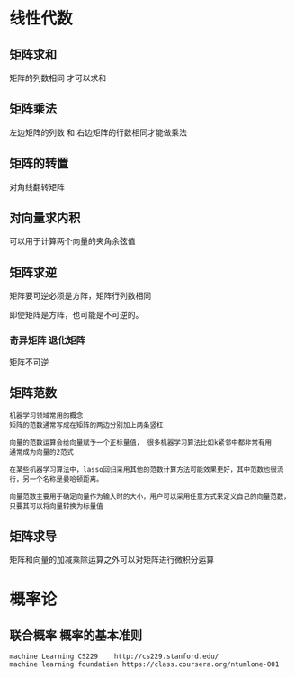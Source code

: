 # 线性代数

## 矩阵求和

矩阵的列数相同 才可以求和
## 矩阵乘法

左边矩阵的列数 和 右边矩阵的行数相同才能做乘法

## 矩阵的转置
对角线翻转矩阵

## 对向量求内积
可以用于计算两个向量的夹角余弦值

## 矩阵求逆

矩阵要可逆必须是方阵，矩阵行列数相同

即使矩阵是方阵，也可能是不可逆的。
### 奇异矩阵 退化矩阵
矩阵不可逆

## 矩阵范数

```
机器学习领域常用的概念
矩阵的范数通常写成在矩阵的两边分别加上两条竖杠

向量的范数运算会给向量赋予一个正标量值， 很多机器学习算法比如k紧邻中都非常有用
通常成为向量的2范式

在某些机器学习算法中，lasso回归采用其他的范数计算方法可能效果更好，其中范数也很流行，另一个名称是曼哈顿距离。

向量范数主要用于确定向量作为输入时的大小，用户可以采用任意方式来定义自己的向量范数，只要其可以将向量转换为标量值

```

## 矩阵求导

矩阵和向量的加减乘除运算之外可以对矩阵进行微积分运算


# 概率论

## 联合概率 概率的基本准则

```
machine Learning CS229    http://cs229.stanford.edu/
machine learning foundation https://class.coursera.org/ntumlone-001
```
